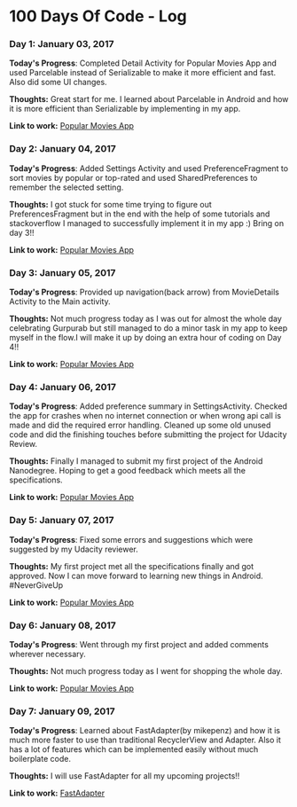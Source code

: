 # 100 Days Of Code - Log

### Day 1: January 03, 2017
<!--##### (delete me or comment me out) --> 

**Today's Progress**: Completed Detail Activity for Popular Movies App and used Parcelable instead of Serializable to make it more efficient and fast. Also did some UI changes.

**Thoughts:** Great start for me. I learned about Parcelable in Android and how it is more efficient than Serializable by implementing in my app.

**Link to work:** [Popular Movies App](https://github.com/ansh94/PopularMovies) 

### Day 2: January 04, 2017

**Today's Progress**: Added Settings Activity and used PreferenceFragment to sort movies by popular or top-rated and used SharedPreferences to remember the selected setting.

**Thoughts:** I got stuck for some time trying to figure out PreferencesFragment but in the end with the help of some tutorials and stackoverflow I managed to successfully implement it in my app :) Bring on day 3!!

**Link to work:** [Popular Movies App](https://github.com/ansh94/PopularMovies) 


### Day 3: January 05, 2017

**Today's Progress**: Provided up navigation(back arrow) from MovieDetails Activity to the Main activity.

**Thoughts:** Not much progress today as I was out for almost the whole day celebrating Gurpurab but still managed to do a minor task in my app to keep myself in the flow.I will make it up by doing an extra hour of coding on Day 4!!

**Link to work:** [Popular Movies App](https://github.com/ansh94/PopularMovies)

### Day 4: January 06, 2017

**Today's Progress**: Added preference summary in SettingsActivity. Checked the app for crashes when no internet connection or when wrong api call is made and did the required error handling. Cleaned up some old unused code and did the finishing touches before submitting the project for Udacity Review.

**Thoughts:** Finally I managed to submit my first project of the Android Nanodegree. Hoping to get a good feedback which meets all the specifications.

**Link to work:** [Popular Movies App](https://github.com/ansh94/PopularMovies)

### Day 5: January 07, 2017

**Today's Progress**: Fixed some errors and suggestions which were suggested by my Udacity reviewer.

**Thoughts:** My first project met all the specifications finally and got approved. Now I can move forward to learning new things in Android. #NeverGiveUp

**Link to work:** [Popular Movies App](https://github.com/ansh94/PopularMovies)

### Day 6: January 08, 2017

**Today's Progress**: Went through my first project and added comments wherever necessary.

**Thoughts:** Not much progress today as I went for shopping the whole day.

**Link to work:** [Popular Movies App](https://github.com/ansh94/PopularMovies)

### Day 7: January 09, 2017

**Today's Progress**: Learned about FastAdapter(by mikepenz) and how it is much more faster to use than traditional RecyclerView and Adapter. Also it has a lot of features which can be implemented easily without much boilerplate code. 

**Thoughts:** I will use FastAdapter for all my upcoming projects!!

**Link to work:** [FastAdapter](https://github.com/ansh94/FastAdapter)
<!--
### Day 0: February 30, 2016 (Example 2)
##### (delete me or comment me out)

**Today's Progress**: Fixed CSS, worked on canvas functionality for the app.

**Thoughts**: I really struggled with CSS, but, overall, I feel like I am slowly getting better at it. Canvas is still new for me, but I managed to figure out some basic functionality.

**Link(s) to work**: [Calculator App](http://www.example.com)


### Day 1: June 27, Monday

**Today's Progress**: I've gone through many exercises on FreeCodeCamp.

**Thoughts** I've recently started coding, and it's a great feeling when I finally solve an algorithm challenge after a lot of attempts and hours spent.

**Link(s) to work**
1. [Find the Longest Word in a String](https://www.freecodecamp.com/challenges/find-the-longest-word-in-a-string)
2. [Title Case a Sentence](https://www.freecodecamp.com/challenges/title-case-a-sentence)
-->
